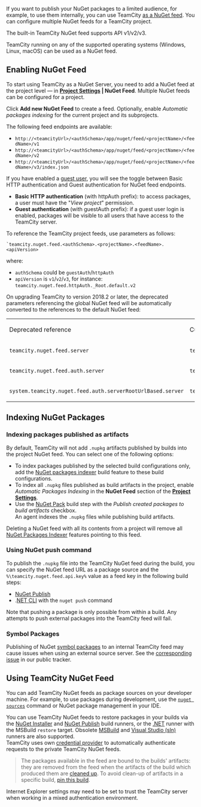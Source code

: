 [//]: # (title: Using TeamCity as NuGet Feed)
[//]: # (auxiliary-id: Using TeamCity as NuGet Feed)

If you want to publish your NuGet packages to a limited audience, for example, to use them internally, you can use TeamCity [as a NuGet feed](https://docs.microsoft.com/en-us/nuget/hosting-packages/overview). You can configure multiple NuGet feeds for a TeamCity project.

The built-in TeamCity NuGet feed supports API v1/v2/v3.

<note>

TeamCity running on any of the supported operating systems (Windows, Linux, macOS) can be used as a NuGet feed.
</note>

## Enabling NuGet Feed

To start using TeamCity as a NuGet Server, you need to add a NuGet feed at the project level — in __[Project Settings](project-administrator-guide.md#Edit+and+View+Modes) | NuGet Feed__. Multiple NuGet feeds can be configured for a project.

Click __Add new NuGet Feed__ to create a feed. Optionally, enable _Automatic packages indexing_ for the current project and its subprojects.

The following feed endpoints are available:
* `http://<teamcityUrl>/<authSchema>/app/nuget/feed/<projectName>/<feedName>/v1`
* `http://<teamcityUrl>/<authSchema>/app/nuget/feed/<projectName>/<feedName>/v2`
* `http://<teamcityUrl>/<authSchema>/app/nuget/feed/<projectName>/<feedName>/v3/index.json`
   
If you have enabled a [guest user](guest-user.md), you will see the toggle between Basic HTTP authentication and Guest authentication for NuGet feed endpoints.
* __Basic HTTP authentication__ (with httpAuth prefix): to access packages, a user must have the "_View project_" permission.
* __Guest authentication__ (with guestAuth prefix): if a guest user login is enabled, packages will be visible to all users that have access to the TeamCity server.

To reference the TeamCity project feeds, use parameters as follows:
 
```Shell  
`teamcity.nuget.feed.<authSchema>.<projectName>.<feedName>.<apiVersion>
```   
where:
* `authSchema` could be `guestAuth`/`httpAuth`
* `apiVersion` is `v1`/`v2`/`v3`, for instance: `teamcity.nuget.feed.httpAuth._Root.default.v2`

On upgrading TeamCity to version 2018.2 or later, the deprecated parameters referencing the global NuGet feed will be automatically converted to the references to the default NuGet feed:

<table>
<tr>
<td>

Deprecated reference

</td>

<td>

Current reference

</td></tr><tr>

<td>

`teamcity.nuget.feed.server`

</td>

<td>

`teamcity.nuget.feed.guestAuth._Root.default.v2`

</td></tr><tr>

<td>

`teamcity.nuget.feed.auth.server`

</td>

<td>

`teamcity.nuget.feed.httpAuth._Root.default.v2`

</td></tr><tr>

<td>

`system.teamcity.nuget.feed.auth.serverRootUrlBased.server`
 
</td>
 
<td>
 
`teamcity.nuget.feed.httpAuth._Root.default.v2`

</td></tr></table>

## Indexing NuGet Packages

### Indexing packages published as artifacts

By default, TeamCity will not add `.nupkg` artifacts published by builds into the project NuGet feed. You can select one of the following options:
* To index packages published by the selected build configurations only, add the [NuGet packages indexer](nuget-packages-indexer.md) build feature to these build configurations.
* To index all `.nupkg` files published as build artifacts in the project, enable _Automatic Packages Indexing_ in the __NuGet Feed__ section of the __[Project Settings](project-administrator-guide.md#Edit+and+View+Modes)__.
* Use the [NuGet Pack](nuget-pack.md) build step with the _Publish created packages to build artifacts_ checkbox.  
An agent indexes the `.nupkg` files while publishing build artifacts.

<note>

Deleting a NuGet feed with all its contents from a project will remove all [NuGet Packages Indexer](nuget-packages-indexer.md) features pointing to this feed.
</note>

### Using NuGet push command

To publish the `.nupkg` file into the TeamCity NuGet feed during the build, you can specify the NuGet feed URL as a package source and the `%\teamcity.nuget.feed.api.key%` value as a feed key in the following build steps:
*  [NuGet Publish](nuget-publish.md)
* .[NET CLI](net.md) with the `nuget push` command

Note that pushing a package is only possible from within a build. Any attempts to push external packages into the TeamCity feed will fail.

### Symbol Packages

[//]: # (AltHead:symbols)

Publishing of NuGet [symbol packages](http://docs.nuget.org/ndocs/create-packages/symbol-packages) to an internal TeamCity feed may cause issues when using an external source server. See the [corresponding issue](https://youtrack.jetbrains.com/issue/TW-25512) in our public tracker.

## Using TeamCity NuGet Feed

You can add TeamCity NuGet feeds as package sources on your developer machine. For example, to use packages during development, use the [`nuget sources`](https://docs.microsoft.com/en-us/nuget/tools/cli-ref-sources) command or NuGet package management in your IDE.

You can use TeamCity NuGet feeds to restore packages in your builds via the [NuGet Installer](nuget-installer.md) and [NuGet Publish](nuget-publish.md) build runners, or the [.NET](net.md) runner with the MSBuild `restore` target. Obsolete [MSBuild](msbuild.md) and [Visual Studio (sln)](visual-studio-sln.md) runners are also supported.   
TeamCity uses own [credential provider](https://docs.microsoft.com/en-us/nuget/reference/extensibility/nuget-exe-credential-providers) to automatically authenticate requests to the private TeamCity NuGet feeds.

>The packages available in the feed are bound to the builds' artifacts: they are removed from the feed when the artifacts of the build which produced them are [cleaned up](teamcity-data-clean-up.md). To avoid clean-up of artifacts in a specific build, [pin this build](build-actions.md#Pin+Build).

Internet Explorer settings may need to be set to trust the TeamCity server when working in a mixed authentication environment.

<!--[//]: # (Internal note. Do not delete. "Using TeamCity as NuGet Feedd342e197.txt")-->
